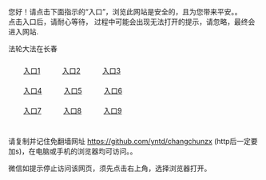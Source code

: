 您好！请点击下面指示的“入口”，浏览此网站是安全的，且为您带来平安。。 <br/>
点击入口后，请耐心等待， 过程中可能会出现无法打开的提示，请忽略，最终会进入网站. </br>

法轮大法在长春<br/>
<div style="padding:10px"><a style="margin:20px" target="_blank" href="https://db13wpzzv6v9w.cloudfront.net/2Qpsp?pkbaotfd" id="ccLink1" rel="nofollow">入口1</a> <a target="_blank" style="margin:20px" href="https://d2jnhty2zi0wpi.cloudfront.net/2Qpsp?nlyfsq" id="ccLink2" rel="nofollow">入口2</a> <a style="margin:20px" target="_blank" href="https://dkb519nlwvbzn.cloudfront.net/2Qpsp?qdmjrs" id="ccLink3" rel="nofollow">入口3</a></div>

<div style="padding:10px" ><a style="margin:20px" target="_blank" href="https://db13wpzzv6v9w.cloudfront.net/2Qpsp?pkbaotfd" id="ccLink4" rel="nofollow">入口4</a> <a style="margin:20px" href="https://d2jnhty2zi0wpi.cloudfront.net/2Qpsp?nlyfsq" target="_blank" id="ccLink5" rel="nofollow">入口5</a> <a style="margin:20px" href="https://dkb519nlwvbzn.cloudfront.net/2Qpsp?qdmjrs" target="_blank" id="ccLink6" rel="nofollow">入口6</a></div>

<div style="padding:10px"><a style="margin:20px" target="_blank" href="https://db13wpzzv6v9w.cloudfront.net/2Qpsp?pkbaotfd" id="ccLink7" rel="nofollow">入口7</a> <a style="margin:20px" href="https://d2jnhty2zi0wpi.cloudfront.net/2Qpsp?nlyfsq" target="_blank" id="ccLink8" rel="nofollow">入口8</a> <a style="margin:20px" target="_blank" href="https://dkb519nlwvbzn.cloudfront.net/2Qpsp?qdmjrs" id="ccLink9" rel="nofollow">入口9</a></div>

<br/>



请复制并记住免翻墙网址 https://github.com/yntd/changchunzx (http后一定要加s)，在电脑或手机的浏览器均可访问。。<br/>

微信如提示停止访问该网页，须先点击右上角，选择浏览器打开。
